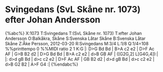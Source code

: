 # Svingedans (SvL Skåne nr. 1073) efter Johan Andersson

{%abc%}
X:1073
T:Svingedans
T:(SvL Skåne nr. 1073)
T:efter Johan Andersson
O:Balkåkra, Skåne
S:Svenska Låtar Skåne
B:Svenska Låtar Skåne
Z:Åke Persson, 2012-03-20
R:Svingedans
M:3/4
L:1/8
Q:1/4=108
%%printtempo 0
%%MIDI ratio 2 1
K:G
|: D>G Bd Bd | B>A c2 e2 | D>F Ac AF | G>B B2 d2 |
   D>G Bd Bd | B>A c2 e2 | d>B GB AF | ([G2G,2] L[G4G,4]):|
|: d>d gB Bd | d>c c2 e2 | D>F Ac AF | GB B2 d2 |
   d>d gB Bd | d>c c2 e2 | d>B G2 B2 | A>F G4 :|
{%endabc%}

